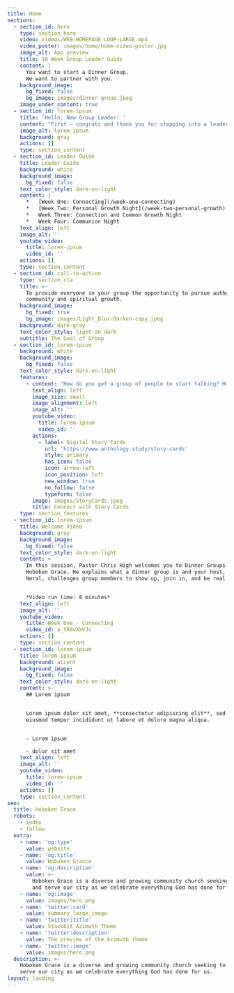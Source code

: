```yaml
---
title: Home
sections:
  - section_id: hero
    type: section_hero
    video: videos/WEB-HOMEPAGE-LOOP-LARGE.mp4
    video_poster: images/home/home-video-poster.jpg
    image_alt: App preview
    title: 10 Week Group Leader Guide
    content: |
      You want to start a Dinner Group.
      We want to partner with you.
    background_image:
      bg_fixed: false
      bg_image: images/dinner-group.jpeg
    image_under_content: true
  - section_id: lorem-ipsum
    title: 'Hello, New Group Leader! '
    content: "First – congrats and thank you for stepping into a leadership role at Hoboken Grace. Dinner Group is vital to building our community, and you — our Dinner Group Leaders — are vital to our mission of helping people find their way back to God.\_\n\nAfter ten years, we’ve learned and heard a thing or two that we think can help you as a leader and help your group, too. This guide is designed to partner with you through the first ten weeks of your group until you get confident to set your own plan.\_ Our goal in this is to give you the margin to develop relationships within your group and less on worrying what’s coming next.\_\n\nThis is just a beta so be sure to stop back frequently as we’ll be posting new content designed just for you. Don’t see what you’re looking for? Reach out to\_[dinnergroups@hobokengrace.com](mailto:X@hobokengrace.com)\_so we can better support you.\n\nWelcome to the Team!\n"
    image_alt: lorem-ipsum
    background: gray
    actions: []
    type: section_content
  - section_id: Leader Guide
    title: Leader Guide
    background: white
    background_image:
      bg_fixed: false
    text_color_style: dark-on-light
    content: |
      *   [Week One: Connecting](/week-one-connecting)
      *   [Week Two: Personal Growth Night](/week-two-personal-growth)
      *   Week Three: Connection and Common Growth Night
      *   Week Four: Communion Night
    text_align: left
    image_alt: ''
    youtube_video:
      title: lorem-ipsum
      video_id: ''
    actions: []
    type: section_content
  - section_id: call-to-action
    type: section_cta
    title: >-
      To provide everyone in your group the opportunity to pursue authentic
      community and spiritual growth.
    background_image:
      bg_fixed: true
      bg_image: images/Light_Blur-Darken-copy.jpeg
    background: dark-gray
    text_color_style: light-on-dark
    subtitle: The Goal of Group
  - section_id: lorem-ipsum
    background: white
    background_image:
      bg_fixed: false
    text_color_style: dark-on-light
    features:
      - content: "How do you get a group of people to start talking? How do you get them to start being real? Story Cards are an exciting way to encourage people to share about their lives and spiritual journeys. You’ll be surprised by how Story Cards draw your group into deeper reflection and more meaningful conversations.\n\n*   Ask each person to pick a card that describes their response to this question:\_**Which picture best represents how you think or feel about beginning this group?\_**\n\n*   Go around and have everyone share the number of the card they chose and explain why they picked the card they did.\_\n\n*   If you are meeting online, have the member share the number of the card they chose so you can share your screen so everyone can see which number they chose.\n"
        text_align: left
        image_size: small
        image_alignment: left
        image_alt: ''
        youtube_video:
          title: lorem-ipsum
          video_id: ''
        actions:
          - label: Digital Story Cards
            url: 'https://www.anthology.study/story-cards'
            style: primary
            has_icon: false
            icon: arrow-left
            icon_position: left
            new_window: true
            no_follow: false
            typeform: false
        image: images/StoryCards.jpeg
        title: Connect with Story Cards
    type: section_features
  - section_id: lorem-ipsum
    title: Welcome Video
    background: gray
    background_image:
      bg_fixed: false
    text_color_style: dark-on-light
    content: >
      In this session, Pastor Chris High welcomes you to Dinner Groups at
      Hoboken Grace. He explains what a dinner group is and your host, Sarah
      Neral, challenges group members to show up, join in, and be real.


      *Video run time: 8 minutes*
    text_align: left
    image_alt: ''
    youtube_video:
      title: Week One - Connecting
      video_id: a_tR8vXkVJc
    actions: []
    type: section_content
  - section_id: lorem-ipsum
    title: lorem-ipsum
    background: accent
    background_image:
      bg_fixed: false
    text_color_style: dark-on-light
    content: >-
      ## Lorem ipsum


      Lorem ipsum dolor sit amet, **consectetur adipiscing elit**, sed do
      eiusmod tempor incididunt ut labore et dolore magna aliqua.


      - Lorem ipsum

      - dolor sit amet
    text_align: left
    image_alt: ''
    youtube_video:
      title: lorem-ipsum
      video_id: ''
    actions: []
    type: section_content
seo:
  title: Hoboken Grace
  robots:
    - index
    - follow
  extra:
    - name: 'og:type'
      value: website
    - name: 'og:title'
      value: Hoboken Grance
    - name: 'og:description'
      value: >-
        Hoboken Grace is a diverse and growing community church seeking to love
        and serve our city as we celebrate everything God has done for us.
    - name: 'og:image'
      value: images/hero.png
    - name: 'twitter:card'
      value: summary_large_image
    - name: 'twitter:title'
      value: Stackbit Azimuth Theme
    - name: 'twitter:description'
      value: The preview of the Azimuth theme
    - name: 'twitter:image'
      value: images/hero.png
  description: >-
    Hoboken Grace is a diverse and growing community church seeking to love and
    serve our city as we celebrate everything God has done for us.
layout: landing
---
```

